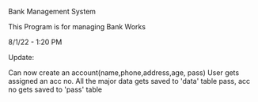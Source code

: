 Bank Management System


This Program is for managing Bank Works

8/1/22 - 1:20 PM

Update:

Can now create an account(name,phone,address,age, pass)
User gets assigned an acc no. 
All the major data gets saved to 'data' table
pass, acc no gets saved to 'pass' table
